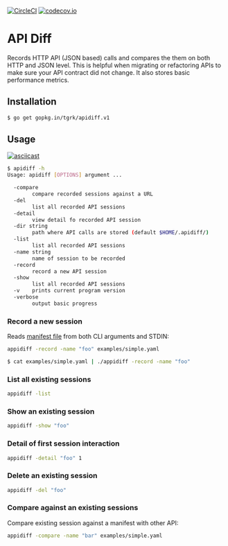 
[![CircleCI](https://circleci.com/gh/tgrk/apidiff/tree/master.svg?style=svg)](https://circleci.com/gh/tgrk/apidiff/tree/master)
[![codecov.io](https://codecov.io/github/tgrk/apidiff/coverage.svg?branch=master)](https://codecov.io/github/tgrk/apidiff?branch=master)


# API Diff

Records HTTP API (JSON based) calls and compares the them on both HTTP and JSON level. This is helpful when migrating or refactoring APIs to make sure your API contract did not change. It also stores basic performance metrics.

## Installation

```bash
$ go get gopkg.in/tgrk/apidiff.v1

```

## Usage

[![asciicast](https://asciinema.org/a/219377.svg)](https://asciinema.org/a/219377)

```bash
$ apidiff -h
Usage: apidiff [OPTIONS] argument ...

  -compare
    	compare recorded sessions against a URL
  -del
    	list all recorded API sessions
  -detail
    	view detail fo recorded API session
  -dir string
    	path where API calls are stored (default $HOME/.apidiff/)
  -list
    	list all recorded API sessions
  -name string
    	name of session to be recorded
  -record
    	record a new API session
  -show
    	list all recorded API sessions
  -v	prints current program version
  -verbose
    	output basic progress

```

### Record a new session

Reads [manifest file](examples/simple.yaml) from both CLI arguments and STDIN:

```bash
appidiff -record -name "foo" examples/simple.yaml
```

```bash
$ cat examples/simple.yaml | ./appidiff -record -name "foo"
```

### List all existing sessions
```bash
appidiff -list
```

### Show an existing session
```bash
appidiff -show "foo"
```

### Detail of first session interaction
```bash
appidiff -detail "foo" 1
```

### Delete an existing session
```bash
appidiff -del "foo"
```

### Compare against an existing sessions

Compare existing session against a manifest with other API:
```bash
appidiff -compare -name "bar" examples/simple.yaml
```
